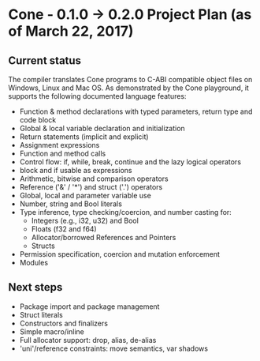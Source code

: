 # Cone - 0.1.0 -> 0.2.0 Project Plan (as of March 22, 2017)

## Current status

The compiler translates Cone programs to C-ABI compatible object files on Windows, Linux and Mac OS.
As demonstrated by the Cone playground, it supports the following documented language features:

- Function & method declarations with typed parameters, return type and code block
- Global & local variable declaration and initialization
- Return statements (implicit and explicit)
- Assignment expressions
- Function and method calls
- Control flow: if, while, break, continue and the lazy logical operators
- block and if usable as expressions
- Arithmetic, bitwise and comparison operators
- Reference ('&' / '*') and struct ('.') operators
- Global, local and parameter variable use
- Number, string and Bool literals
- Type inference, type checking/coercion, and number casting for:
  - Integers (e.g., i32, u32) and Bool
  - Floats (f32 and f64)
  - Allocator/borrowed References and Pointers
  - Structs
- Permission specification, coercion and mutation enforcement
- Modules

## Next steps

- Package import and package management
- Struct literals
- Constructors and finalizers
- Simple macro/inline
- Full allocator support: drop, alias, de-alias
- 'uni'/reference constraints: move semantics, var shadows
